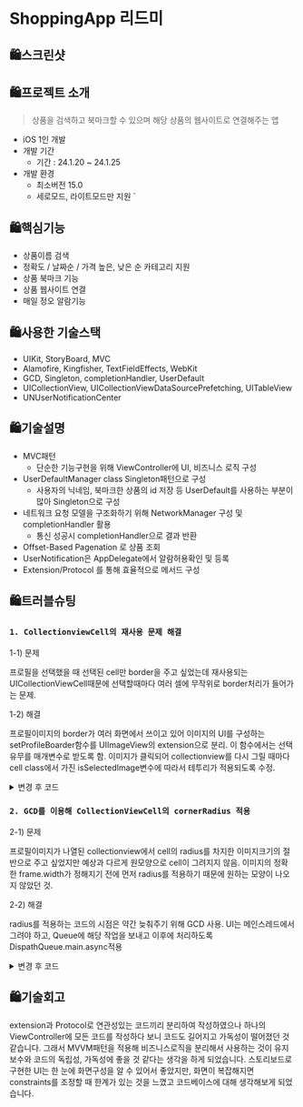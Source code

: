 # ShoppingApp 리드미

## 🛍️스크린샷



## 🛍️프로젝트 소개
> 상품을 검색하고 북마크할 수 있으며 해당 상품의 웹사이트로 연결해주는 앱
- iOS 1인 개발
- 개발 기간
    - 기간 : 24.1.20 ~ 24.1.25
- 개발 환경
    - 최소버전 15.0
    - 세로모드, 라이트모드만 지원
 `
## 🛍️핵심기능
- 상품이름 검색
- 정확도 / 날짜순 / 가격 높은, 낮은 순 카테고리 지원
- 상품 북마크 기능
- 상품 웹사이트 연결
- 매일 정오 알람기능

## 🛍️사용한 기술스택
- UIKit, StoryBoard, MVC
- Alamofire, Kingfisher, TextFieldEffects, WebKit
- GCD, Singleton, completionHandler, UserDefault
- UICollectionView, UICollectionViewDataSourcePrefetching, UITableView
- UNUserNotificationCenter

## 🛍️기술설명
- MVC패턴
  - 단순한 기능구현을 위해 ViewController에 UI, 비즈니스 로직 구성
- UserDefaultManager class Singleton패턴으로 구성
  - 사용자의 닉네임, 북마크한 상품의 id 저장 등 UserDefault를 사용하는 부분이 많아 Singleton으로 구성
- 네트워크 요청 모델을 구조화하기 위해 NetworkManager 구성 및 completionHandler 활용
    - 통신 성공시 completionHandler으로 결과 반환
- Offset-Based Pagenation 로 상품 조회 
- UserNotification은 AppDelegate에서 알람허용확인 및 등록
- Extension/Protocol 를 통해 효율적으로 메서드 구성
  
## 🛍️트러블슈팅
### `1. CollectionviewCell의 재사용 문제 해결 `

1-1) 문제

프로필을 선택했을 때 선택된 cell만 border을 주고 싶었는데 재사용되는 UICollectionViewCell때문에 선택할때마다 여러 셀에 무작위로 border처리가 들어가는 문제. 

1-2) 해결

프로필이미지의 border가 여러 화면에서 쓰이고 있어 이미지의 UI를 구성하는 setProfileBoarder함수를 UIImageView의 extension으로 분리.
이 함수에서는 선택유무를 매개변수로 받도록 함.
이미지가 클릭되어 collectionview를 다시 그릴 때마다 cell class에서 가진 isSelectedImage변수에 따라서 테투리가 적용되도록 수정.

<details>
<summary>변경 후 코드</summary>
<div markdown="1">
<img width="521" alt="스크린샷 2024-06-12 오후 4 20 04" src="https://github.com/nhyeonjeong/Shopping/assets/102401977/8e7f5444-7cd6-4603-8a7e-7809ef24e459">
<img width="911" alt="스크린샷 2024-06-12 오후 4 22 32" src="https://github.com/nhyeonjeong/Shopping/assets/102401977/d64eafef-72f3-4352-9949-ea6d66cd30c2">

</div>
</details>

### `2. GCD를 이용해 CollectionViewCell의 cornerRadius 적용`

2-1) 문제

프로필이미지가 나열된 collectionview에서 cell의 radius를 차지한 이미지크기의 절반으로 주고 싶었지만 예상과 다르게 원모양으로 cell이 그려지지 않음.
이미지의 정확한 frame.width가 정해지기 전에 먼저 radius를 적용하기 때문에 원하는 모양이 나오지 않았던 것.

2-2) 해결

radius를 적용하는 코드의 시점은 약간 늦춰주기 위해 GCD 사용. 
UI는 메인스레드에서 그려야 하고, Queue에 해당 작업을 보내고 이후에 처리하도록 DispathQueue.main.async적용

<details>
<summary>변경 후 코드</summary>
<div markdown="1">

<img width="391" alt="스크린샷 2024-06-13 오전 12 12 37" src="https://github.com/nhyeonjeong/Shopping/assets/102401977/14b6a349-bacd-4b83-af10-1f5edbc23165">

</div>
</details>


## 🛍️기술회고
extension과 Protocol로 연관성있는 코드끼리 분리하여 작성하였으나 하나의 ViewController에 모든 코드를 작성하다 보니 코드도 길어지고 가독성이 떨어졌던 것 같습니다. 
그래서 MVVM패턴을 적용해 비즈니스로직을 분리해서 사용하는 것이 유지보수와 코드의 독립성, 가독성에 좋을 것 같다는 생각을 하게 되었습니다.
스토리보드로 구현한 UI는 한 눈에 화면구성을 알 수 있어서 좋았지만, 화면이 복잡해지면 constraints를 조정할 때 한계가 있는 것을 느꼈고 코드베이스에 대해 생각해보게 되었습니다.
